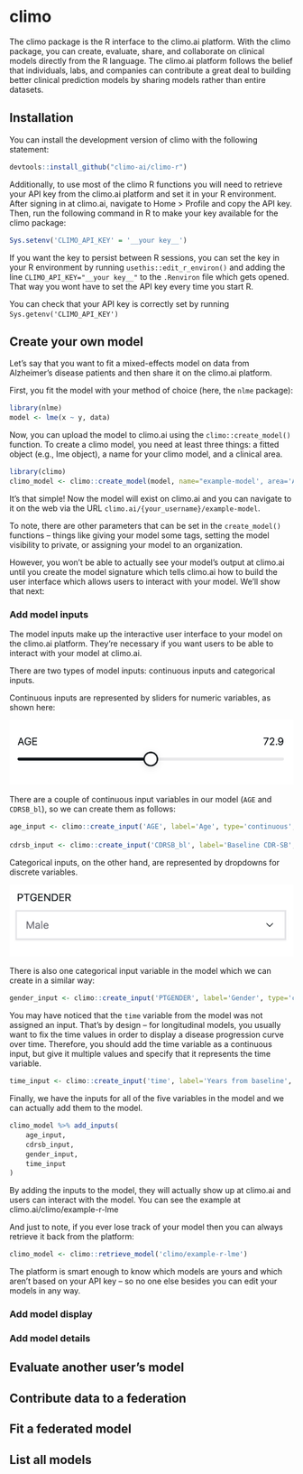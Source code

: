 
<!-- README.md is generated from README.Rmd. Please edit that file -->

# climo

<!-- badges: start -->
<!-- badges: end -->

The climo package is the R interface to the climo.ai platform. With the
climo package, you can create, evaluate, share, and collaborate on
clinical models directly from the R language. The climo.ai platform
follows the belief that individuals, labs, and companies can contribute
a great deal to building better clinical prediction models by sharing
models rather than entire datasets.

## Installation

You can install the development version of climo with the following
statement:

``` r
devtools::install_github("climo-ai/climo-r")
```

Additionally, to use most of the climo R functions you will need to
retrieve your API key from the climo.ai platform and set it in your R
environment. After signing in at climo.ai, navigate to Home \> Profile
and copy the API key. Then, run the following command in R to make your
key available for the climo package:

``` r
Sys.setenv('CLIMO_API_KEY' = '__your key__')
```

If you want the key to persist between R sessions, you can set the key
in your R environment by running `usethis::edit_r_environ()` and adding
the line `CLIMO_API_KEY="__your key__"` to the `.Renviron` file which
gets opened. That way you wont have to set the API key every time you
start R.

You can check that your API key is correctly set by running
`Sys.getenv('CLIMO_API_KEY')`

## Create your own model

Let’s say that you want to fit a mixed-effects model on data from
Alzheimer’s disease patients and then share it on the climo.ai platform.

First, you fit the model with your method of choice (here, the `nlme`
package):

``` r
library(nlme)
model <- lme(x ~ y, data)
```

Now, you can upload the model to climo.ai using the
`climo::create_model()` function. To create a climo model, you need at
least three things: a fitted object (e.g., lme object), a name for your
climo model, and a clinical area.

``` r
library(climo)
climo_model <- climo::create_model(model, name="example-model', area='Alzheimers Disease')
```

It’s that simple! Now the model will exist on climo.ai and you can
navigate to it on the web via the URL
`climo.ai/{your_username}/example-model`.

To note, there are other parameters that can be set in the
`create_model()` functions – things like giving your model some tags,
setting the model visibility to private, or assigning your model to an
organization.

However, you won’t be able to actually see your model’s output at
climo.ai until you create the model signature which tells climo.ai how
to build the user interface which allows users to interact with your
model. We’ll show that next:

### Add model inputs

The model inputs make up the interactive user interface to your model on
the climo.ai platform. They’re necessary if you want users to be able to
interact with your model at climo.ai.

There are two types of model inputs: continuous inputs and categorical
inputs.

Continuous inputs are represented by sliders for numeric variables, as
shown here:

![](man/figures/slider.png)

There are a couple of continuous input variables in our model (`AGE` and
`CDRSB_bl`), so we can create them as follows:

``` r
age_input <- climo::create_input('AGE', label='Age', type='continuous', min=50, max=90, step=1, initial=70)

cdrsb_input <- climo::create_input('CDRSB_bl', label='Baseline CDR-SB', type='continuous', min=0, max=10, step=0.5, initial=2.5)
```

Categorical inputs, on the other hand, are represented by dropdowns for
discrete variables.

![](man/figures/dropdown.png)

There is also one categorical input variable in the model which we can
create in a similar way:

``` r
gender_input <- climo::create_input('PTGENDER', label='Gender', type='categorical', options=c('Male','Female'), initial='Female')
```

You may have noticed that the `time` variable from the model was not
assigned an input. That’s by design – for longitudinal models, you
usually want to fix the time values in order to display a disease
progression curve over time. Therefore, you should add the time variable
as a continuous input, but give it multiple values and specify that it
represents the time variable.

``` r
time_input <- climo::create_input('time', label='Years from baseline', type='continuous', options=c(0, 0.5, 1, 1.5, 2), is_time=TRUE)
```

Finally, we have the inputs for all of the five variables in the model
and we can actually add them to the model.

``` r
climo_model %>% add_inputs(
    age_input,
    cdrsb_input,
    gender_input,
    time_input
)
```

By adding the inputs to the model, they will actually show up at
climo.ai and users can interact with the model. You can see the example
at climo.ai/climo/example-r-lme

And just to note, if you ever lose track of your model then you can
always retrieve it back from the platform:

``` r
climo_model <- climo::retrieve_model('climo/example-r-lme')
```

The platform is smart enough to know which models are yours and which
aren’t based on your API key – so no one else besides you can edit your
models in any way.

### Add model display

### Add model details

## Evaluate another user’s model

## Contribute data to a federation

## Fit a federated model

## List all models

